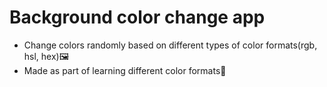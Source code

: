 # Background color change app

- Change colors randomly based on different types of color formats(rgb, hsl, hex)🖼️
- Made as part of learning different color formats🎨
